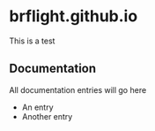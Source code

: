 # brflight.github.io
This is a test

## Documentation
All documentation entries will go here
* An entry
* Another entry
